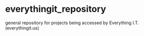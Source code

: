 # everythingit_repository
general repository for projects being accessed by Everything I.T. (everythingit.us)
